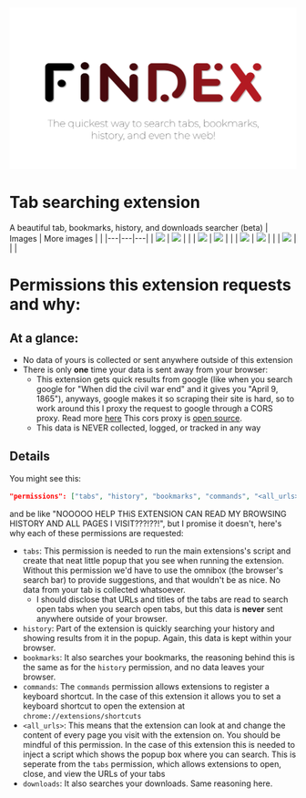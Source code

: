 ![logo](logo.png)

# Tab searching extension
A beautiful tab, bookmarks, history, and downloads searcher (beta)
| Images | More images |  |
|---|---|---|
| <img src="https://user-images.githubusercontent.com/61319150/143915304-d37d3496-b238-4afa-a171-b61e67bdf9c9.png"> | <img src="https://user-images.githubusercontent.com/61319150/143895130-8a0ee5d3-f014-4c7c-886f-5cb0dfaae2f6.png"> |  |
| <img src="https://user-images.githubusercontent.com/61319150/143894871-e7c081eb-1b89-452d-9c02-4031b2135a26.png"> | <img src="https://user-images.githubusercontent.com/61319150/143894895-eb40d963-46da-4c72-a515-2c3c931a6b83.png"> |  |
| <img src="https://user-images.githubusercontent.com/61319150/143895231-8f60b59e-fc43-4d52-9a94-9a3c05a59ce4.png"> | <img src="https://user-images.githubusercontent.com/61319150/143915246-1d2f0024-f651-41d8-bdd3-e87e68fa120e.png"> |  |
| <img src="https://user-images.githubusercontent.com/61319150/143915393-c4ff95b5-7675-48fc-b174-10324a710ec4.png"> |  |  |

# Permissions this extension requests and why:

## At a glance:
- No data of yours is collected or sent anywhere outside of this extension
- There is only **one** time your data is sent away from your browser:
    - This extension gets quick results from google (like when you search google for "When did the civil war end" and it gives you "April 9, 1865"), anyways, google makes it so scraping their site is hard, so to work around this I proxy the request to google through a CORS proxy. Read more [here](https://javascript.info/fetch-crossorigin) This cors proxy is [open source](https://replit.com/@ExplosionScratc/cors).
    - This data is NEVER collected, logged, or tracked in any way

## Details
You might see this:
```json
"permissions": ["tabs", "history", "bookmarks", "commands", "<all_urls>", "downloads"],
```
and be like "NOOOOO HELP THiS EXTENSION CAN READ MY BROWSING HISTORY AND ALL PAGES I VISIT???!??!", but I promise it doesn't, here's why each of these permissions are requested:

- `tabs`: This permission is needed to run the main extensions's script and create that neat little popup that you see when running the extension. Without this permission we'd have to use the omnibox (the browser's search bar) to provide suggestions, and that wouldn't be as nice. No data from your tab is collected whatsoever. 
    - I should disclose that URLs and titles of the tabs are read to search open tabs when you search open tabs, but this data is **never** sent anywhere outside of your browser.
- `history`: Part of the extension is quickly searching your history and showing results from it in the popup. Again, this data is kept within your browser. 
- `bookmarks`: It also searches your bookmarks, the reasoning behind this is the same as for the `history` permission, and no data leaves your browser.
- `commands`: The `commands` permission allows extensions to register a keyboard shortcut. In the case of this extension it allows you to set a keyboard shortcut to open the extension at `chrome://extensions/shortcuts`
- `<all_urls>`: This means that the extension can look at and change the content of every page you visit with the extension on. You should be mindful of this permission. In the case of this extension this is needed to inject a script which shows the popup box where you can search. This is seperate from the `tabs` permission, which allows extensions to open, close, and view the URLs of your tabs
- `downloads`: It also searches your downloads. Same reasoning here.